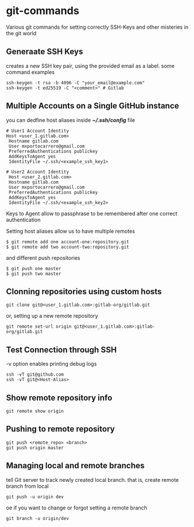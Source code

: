 # git-commands
Various git commands for setting correctly SSH-Keys and other misteries in the git world

## Generaate SSH Keys
creates a new SSH key pair, using the provided email as a label. some command examples

    ssh-keygen -t rsa -b 4096 -C "your_email@example.com"
    ssh-keygen -t ed25519 -C "<comment>" # Gitlab

## Multiple Accounts on a Single GitHub instance
you can dedfine host aliases inside ***~/.ssh/config*** file

    # User1 Account Identity
    Host <user_1.gitlab.com>
     Hostname gitlab.com
     User mxportocarrero@gmail.com
     PreferredAuthentications publickey
     AddKeysToAgent yes
     IdentityFile ~/.ssh/<example_ssh_key1>

    # User2 Account Identity
     Host <user_2.gitlab.com>
     Hostname gitlab.com
     User mxportocarrero@gmail.com
     PreferredAuthentications publickey
     AddKeysToAgent yes
     IdentityFile ~/.ssh/<example_ssh_key2>

Keys to Agent allow to passphrase to be remembered after one correct authentication

Setting host aliases allow us to have multiple remotes

    $ git remote add one account-one:repository.git
    $ git remote add two account-two:repository.git

and different push repositories

    $ git push one master
    $ git push two master

## Clonning repositories using custom hosts
    git clone git@<user_1.gitlab.com>:gitlab-org/gitlab.git

or, setting up a new remote repository

    git remote set-url origin git@<user_1.gitlab.com>:gitlab-org/gitlab.git

## Test Connection through SSH
-v option enables printing debug logs

    ssh -vT git@github.com
    ssh -vT git@<Host-Alias>

## Show remote repository info
    git remote show origin

## Pushing to remote repository
    git push <remote_repo> <branch>
    git push origin master

## Managing local and remote branches
tell Git server to track newly created local branch. that is, create remote branch from local

    git push -u origin dev

oe if you want to change or forgot setting a remote branch

    git branch -u origin/dev
